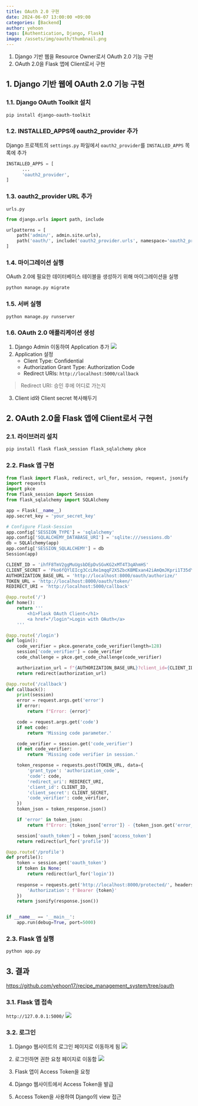 ```yaml
---
title: OAuth 2.0 구현
date: 2024-06-07 13:00:00 +09:00
categories: [Backend]
author: yehoon
tags: [Authentication, Django, Flask]
image: /assets/img/oauth/thumbnail.png
---
```


1. Django 기반 웹을 Resource Owner로서 OAuth 2.0 기능 구현  
2. OAuth 2.0을 Flask 앱에 Client로서 구현  

## 1. Django 기반 웹에 OAuth 2.0 기능 구현
### 1.1. Django OAuth Toolkit 설치
```bash
pip install django-oauth-toolkit
```

### 1.2. INSTALLED_APPS에 oauth2_provider 추가
Django 프로젝트의 `settings.py` 파일에서 `oauth2_provider`를 `INSTALLED_APPS` 목록에 추가
```python
INSTALLED_APPS = [
      ...
      'oauth2_provider',
]
```

### 1.3. oauth2_provider URL 추가
`urls.py`
```python
from django.urls import path, include

urlpatterns = [
    path('admin/', admin.site.urls),
    path('oauth/', include('oauth2_provider.urls', namespace='oauth2_provider')),
]
```

### 1.4. 마이그레이션 실행
OAuth 2.0에 필요한 데이터베이스 테이블을 생성하기 위해 마이그레이션을 실행

```bash
python manage.py migrate
```

### 1.5. 서버 실행
```bash
python manage.py runserver
```

### 1.6. OAuth 2.0 애플리케이션 생성
1. Django Admin 이동하여 Application 추가
![](/assets/img/oauth/add_oauth_app.png)
2. Application 설정
   - Client Type: Confidential
   - Authorization Grant Type: Authorization Code
   - Redirect URIs: `http://localhost:5000/callback`

> Redirect URI: 승인 후에 어디로 가는지

3. Client id와 Client secret 복사해두기 


## 2. OAuth 2.0을 Flask 앱에 Client로서 구현
### 2.1. 라이브러리 설치
```bash
pip install flask flask_session flask_sqlalchemy pkce
```

### 2.2. Flask 앱 구현
```python
from flask import Flask, redirect, url_for, session, request, jsonify
import requests
import pkce
from flask_session import Session
from flask_sqlalchemy import SQLAlchemy

app = Flask(__name__)
app.secret_key = 'your_secret_key'

# Configure Flask-Session
app.config['SESSION_TYPE'] = 'sqlalchemy'
app.config['SQLALCHEMY_DATABASE_URI'] = 'sqlite:///sessions.db'
db = SQLAlchemy(app)
app.config['SESSION_SQLALCHEMY'] = db
Session(app)

CLIENT_ID = 'ihfF8TmV2ggMuUgsbDEpDvSGvKG2xMT4T3qAhmHS'
CLIENT_SECRET = 'Pko6fQYlEIcg3CcLRe1mqqF2X5ZbcKBMExan42iAmQmJKpri1T35dYfoNbIHZo2UsdTAN0aL6BxIMvHgOGCRDv1jg2XXYBjA8n2jj4GEiLaMFBhx2w3kpyAWfo3AvMl3'
AUTHORIZATION_BASE_URL = 'http://localhost:8000/oauth/authorize/'
TOKEN_URL = 'http://localhost:8000/oauth/token/'
REDIRECT_URI = 'http://localhost:5000/callback'

@app.route('/')
def home():
    return '''
        <h1>Flask OAuth Client</h1>
        <a href="/login">Login with OAuth</a>
    '''

@app.route('/login')
def login():
    code_verifier = pkce.generate_code_verifier(length=128)
    session['code_verifier'] = code_verifier
    code_challenge = pkce.get_code_challenge(code_verifier)

    authorization_url = f"{AUTHORIZATION_BASE_URL}?client_id={CLIENT_ID}&response_type=code&redirect_uri={REDIRECT_URI}&code_challenge={code_challenge}&code_challenge_method=S256"
    return redirect(authorization_url)

@app.route('/callback')
def callback():
    print(session)
    error = request.args.get('error')
    if error:
        return f"Error: {error}"

    code = request.args.get('code')
    if not code:
        return 'Missing code parameter.'

    code_verifier = session.get('code_verifier')
    if not code_verifier:
        return 'Missing code verifier in session.'

    token_response = requests.post(TOKEN_URL, data={
        'grant_type': 'authorization_code',
        'code': code,
        'redirect_uri': REDIRECT_URI,
        'client_id': CLIENT_ID,
        'client_secret': CLIENT_SECRET,
        'code_verifier': code_verifier,
    })
    token_json = token_response.json()

    if 'error' in token_json:
        return f"Error: {token_json['error']} - {token_json.get('error_description')}"

    session['oauth_token'] = token_json['access_token']
    return redirect(url_for('profile'))

@app.route('/profile')
def profile():
    token = session.get('oauth_token')
    if token is None:
        return redirect(url_for('login'))
    
    response = requests.get('http://localhost:8000/protected/', headers={
        'Authorization': f'Bearer {token}'
    })
    return jsonify(response.json())


if __name__ == '__main__':
    app.run(debug=True, port=5000)
```

### 2.3. Flask 앱 실행
```bash
python app.py
```

## 3. 결과
<https://github.com/yehoon17/recipe_management_system/tree/oauth>
### 3.1. Flask 앱 접속
`http://127.0.0.1:5000/` 
![](/assets/img/oauth/flask_login.png)

### 3.2. 로그인 
1. Django 웹사이트의 로그인 페이지로 이동하게 됨
   ![](/assets/img/oauth/login.png)

2. 로그인하면 권한 요청 페이지로 이동함
   ![](/assets/img/oauth/authorize.png)

3. Flask 앱이 Access Token을 요청

4. Django 웹사이트에서 Access Token을 발급 

5. Access Token을 사용하여 Django의 view 접근
   